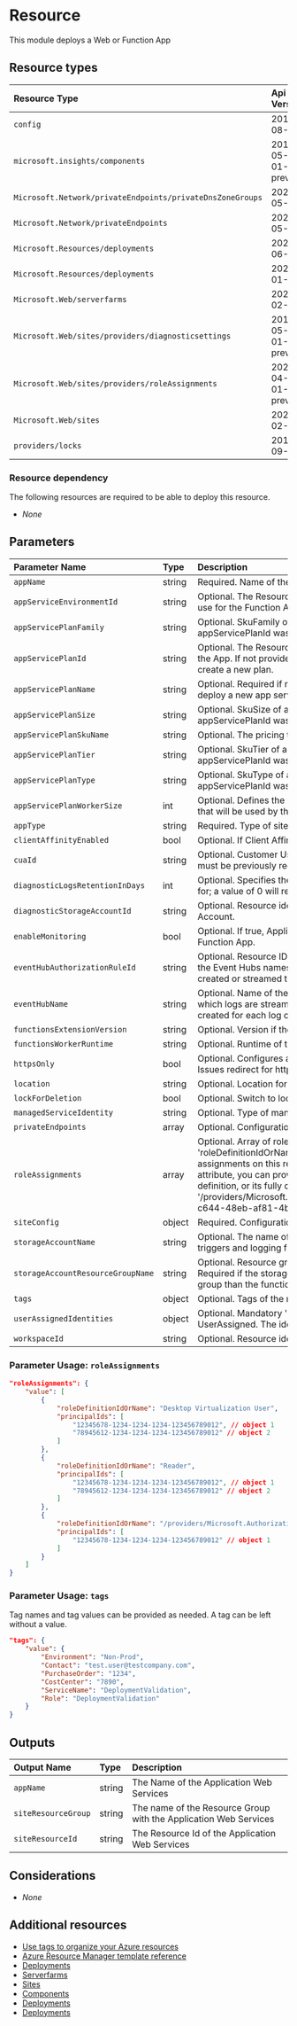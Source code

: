# Resource

This module deploys a Web or Function App 

## Resource types

| Resource Type | Api Version |
| :-- | :-- |
| `config` | 2019-08-01 |
| `microsoft.insights/components` | 2018-05-01-preview |
| `Microsoft.Network/privateEndpoints/privateDnsZoneGroups` | 2020-05-01 |
| `Microsoft.Network/privateEndpoints` | 2020-05-01 |
| `Microsoft.Resources/deployments` | 2020-06-01 |
| `Microsoft.Resources/deployments` | 2021-01-01 |
| `Microsoft.Web/serverfarms` | 2021-02-01 |
| `Microsoft.Web/sites/providers/diagnosticsettings` | 2017-05-01-preview |
| `Microsoft.Web/sites/providers/roleAssignments` | 2020-04-01-preview |
| `Microsoft.Web/sites` | 2021-02-01 |
| `providers/locks` | 2016-09-01 |

### Resource dependency

The following resources are required to be able to deploy this resource.

- *None*

## Parameters

| Parameter Name | Type | Description | DefaultValue | Possible values |
| :-- | :-- | :-- | :-- | :-- |
| `appName` | string | Required. Name of the Web Application Portal Name |  |  |
| `appServiceEnvironmentId` | string | Optional. The Resource Id of the App Service Environment to use for the Function App. |  |  |
| `appServicePlanFamily` | string | Optional. SkuFamily of app service plan deployed if no appServicePlanId was provided. |  |  |
| `appServicePlanId` | string | Optional. The Resource Id of the App Service Plan to use for the App. If not provided, the hosting plan name is used to create a new plan. |  |  |
| `appServicePlanName` | string | Optional. Required if no appServicePlanId is provided to deploy a new app service plan. |  |  |
| `appServicePlanSize` | string | Optional. SkuSize of app service plan deployed if no appServicePlanId was provided. |  |  |
| `appServicePlanSkuName` | string | Optional. The pricing tier for the hosting plan. | F1 | System.Object[] |
| `appServicePlanTier` | string | Optional. SkuTier of app service plan deployed if no appServicePlanId was provided. |  |  |
| `appServicePlanType` | string | Optional. SkuType of app service plan deployed if no appServicePlanId was provided. | linux | System.Object[] |
| `appServicePlanWorkerSize` | int | Optional. Defines the number of workers from the worker pool that will be used by the app service plan | 2 |  |
| `appType` | string | Required. Type of site to deploy |  | System.Object[] |
| `clientAffinityEnabled` | bool | Optional. If Client Affinity is enabled. | True |  |
| `cuaId` | string | Optional. Customer Usage Attribution id (GUID). This GUID must be previously registered |  |  |
| `diagnosticLogsRetentionInDays` | int | Optional. Specifies the number of days that logs will be kept for; a value of 0 will retain data indefinitely. | 365 |  |
| `diagnosticStorageAccountId` | string | Optional. Resource identifier of the Diagnostic Storage Account. |  |  |
| `enableMonitoring` | bool | Optional. If true, ApplicationInsights will be configured for the Function App. | True |  |
| `eventHubAuthorizationRuleId` | string | Optional. Resource ID of the event hub authorization rule for the Event Hubs namespace in which the event hub should be created or streamed to. |  |  |
| `eventHubName` | string | Optional. Name of the event hub within the namespace to which logs are streamed. Without this, an event hub is created for each log category. |  |  |
| `functionsExtensionVersion` | string | Optional. Version if the function extension. | ~3 |  |
| `functionsWorkerRuntime` | string | Optional. Runtime of the function worker. |  | System.Object[] |
| `httpsOnly` | bool | Optional. Configures a web site to accept only https requests. Issues redirect for http requests. | True |  |
| `location` | string | Optional. Location for all Resources. | [resourceGroup().location] |  |
| `lockForDeletion` | bool | Optional. Switch to lock Key Vault from deletion. | False |  |
| `managedServiceIdentity` | string | Optional. Type of managed service identity. | None | System.Object[] |
| `privateEndpoints` | array | Optional. Configuration Details for private endpoints. | System.Object[] |  |
| `roleAssignments` | array | Optional. Array of role assignment objects that contain the 'roleDefinitionIdOrName' and 'principalId' to define RBAC role assignments on this resource. In the roleDefinitionIdOrName attribute, you can provide either the display name of the role definition, or its fully qualified ID in the following format: '/providers/Microsoft.Authorization/roleDefinitions/c2f4ef07-c644-48eb-af81-4b1b4947fb11' | System.Object[] |  |
| `siteConfig` | object | Required. Configuration of the app. |  |  |
| `storageAccountName` | string | Optional. The name of the storage account to managing triggers and logging function executions. |  |  |
| `storageAccountResourceGroupName` | string | Optional. Resource group of the storage account to use. Required if the storage account is in a different resource group than the function app itself. | [resourceGroup().name] |  |
| `tags` | object | Optional. Tags of the resource. |  |  |
| `userAssignedIdentities` | object | Optional. Mandatory 'managedServiceIdentity' contains UserAssigned. The identy to assign to the resource. |  |  |
| `workspaceId` | string | Optional. Resource identifier of Log Analytics. |  |  |

### Parameter Usage: `roleAssignments`

```json
"roleAssignments": {
    "value": [
        {
            "roleDefinitionIdOrName": "Desktop Virtualization User",
            "principalIds": [
                "12345678-1234-1234-1234-123456789012", // object 1
                "78945612-1234-1234-1234-123456789012" // object 2
            ]
        },
        {
            "roleDefinitionIdOrName": "Reader",
            "principalIds": [
                "12345678-1234-1234-1234-123456789012", // object 1
                "78945612-1234-1234-1234-123456789012" // object 2
            ]
        },
        {
            "roleDefinitionIdOrName": "/providers/Microsoft.Authorization/roleDefinitions/c2f4ef07-c644-48eb-af81-4b1b4947fb11",
            "principalIds": [
                "12345678-1234-1234-1234-123456789012" // object 1
            ]
        }
    ]
}
```

### Parameter Usage: `tags`

Tag names and tag values can be provided as needed. A tag can be left without a value.

```json
"tags": {
    "value": {
        "Environment": "Non-Prod",
        "Contact": "test.user@testcompany.com",
        "PurchaseOrder": "1234",
        "CostCenter": "7890",
        "ServiceName": "DeploymentValidation",
        "Role": "DeploymentValidation"
    }
}
```

## Outputs

| Output Name | Type | Description |
| :-- | :-- | :-- |
| `appName` | string | The Name of the Application Web Services |
| `siteResourceGroup` | string | The name of the Resource Group with the Application Web Services |
| `siteResourceId` | string | The Resource Id of the Application Web Services |

## Considerations

- *None*

## Additional resources

- [Use tags to organize your Azure resources](https://docs.microsoft.com/en-us/azure/azure-resource-manager/resource-group-using-tags)
- [Azure Resource Manager template reference](https://docs.microsoft.com/en-us/azure/templates/)
- [Deployments](https://docs.microsoft.com/en-us/azure/templates/Microsoft.Resources/2020-06-01/deployments)
- [Serverfarms](https://docs.microsoft.com/en-us/azure/templates/Microsoft.Web/2019-08-01/serverfarms)
- [Sites](https://docs.microsoft.com/en-us/azure/templates/Microsoft.Web/2019-08-01/sites)
- [Components](https://docs.microsoft.com/en-us/azure/templates/microsoft.insights/2018-05-01-preview/components)
- [Deployments](https://docs.microsoft.com/en-us/azure/templates/Microsoft.Resources/2021-01-01/deployments)
- [Deployments](https://docs.microsoft.com/en-us/azure/templates/Microsoft.Resources/2020-06-01/deployments)